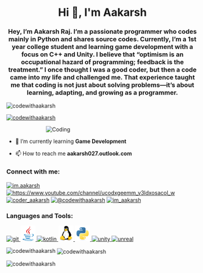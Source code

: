 <h1 align="center">Hi 👋, I'm Aakarsh</h1>
<h3 align="center">Hey, I’m Aakarsh Raj. I’m a passionate programmer who codes mainly in Python and shares source codes. Currently, I’m a 1st year college student and learning game development with a focus on C++ and Unity. I believe that “optimism is an occupational hazard of programming; feedback is the treatment.” I once thought I was a good coder, but then a code came into my life and challenged me. That experience taught me that coding is not just about solving problems—it’s about learning, adapting, and growing as a programmer.</h3>

<p align="left"> <img src="https://komarev.com/ghpvc/?username=codewithaakarsh&label=Profile%20views&color=0e75b6&style=flat" alt="codewithaakarsh" /> </p>

<p align="left"> <a href="https://github.com/ryo-ma/github-profile-trophy"><img src="https://github-profile-trophy.vercel.app/?username=codewithaakarsh" alt="codewithaakarsh" /></a> </p>
<img align="right" alt="Coding" width="400" src="https://i.gifer.com/origin/5e/5e6b6425c5ce19dd426fd669e4b3f3a5.gif">
<p align="left"> <a href="https://twitter.com/" target="blank"><img src="https://img.shields.io/twitter/follow/?logo=twitter&style=for-the-badge" alt="" /></a> </p>


- 🌱 I’m currently learning **Game Development**

- 📫 How to reach me **aakarsh027.outlook.com**

<h3 align="left">Connect with me:</h3>
<p align="left">
<a href="https://instagram.com/im.aakarsh" target="blank"><img align="center" src="https://raw.githubusercontent.com/rahuldkjain/github-profile-readme-generator/master/src/images/icons/Social/instagram.svg" alt="im.aakarsh" height="30" width="40" /></a>
<a href="https://www.youtube.com/c/https://www.youtube.com/channel/ucodxgeemm_v3ldxosacol_w" target="blank"><img align="center" src="https://raw.githubusercontent.com/rahuldkjain/github-profile-readme-generator/master/src/images/icons/Social/youtube.svg" alt="https://www.youtube.com/channel/ucodxgeemm_v3ldxosacol_w" height="30" width="40" /></a>
<a href="https://www.codechef.com/users/coder_aakarsh" target="blank"><img align="center" src="https://cdn.jsdelivr.net/npm/simple-icons@3.1.0/icons/codechef.svg" alt="coder_aakarsh" height="30" width="40" /></a>
<a href="https://www.hackerrank.com/@codewithaakarsh" target="blank"><img align="center" src="https://raw.githubusercontent.com/rahuldkjain/github-profile-readme-generator/master/src/images/icons/Social/hackerrank.svg" alt="@codewithaakarsh" height="30" width="40" /></a>
<a href="https://www.leetcode.com/im_aakarsh" target="blank"><img align="center" src="https://raw.githubusercontent.com/rahuldkjain/github-profile-readme-generator/master/src/images/icons/Social/leet-code.svg" alt="im_aakarsh" height="30" width="40" /></a>
</p>

<h3 align="left">Languages and Tools:</h3>
<p align="left"> <a href="https://git-scm.com/" target="_blank" rel="noreferrer"> <img src="https://www.vectorlogo.zone/logos/git-scm/git-scm-icon.svg" alt="git" width="40" height="40"/> </a> <a href="https://www.java.com" target="_blank" rel="noreferrer"> <img src="https://raw.githubusercontent.com/devicons/devicon/master/icons/java/java-original.svg" alt="java" width="40" height="40"/> </a> <a href="https://kotlinlang.org" target="_blank" rel="noreferrer"> <img src="https://www.vectorlogo.zone/logos/kotlinlang/kotlinlang-icon.svg" alt="kotlin" width="40" height="40"/> </a> <a href="https://www.linux.org/" target="_blank" rel="noreferrer"> <img src="https://raw.githubusercontent.com/devicons/devicon/master/icons/linux/linux-original.svg" alt="linux" width="40" height="40"/> </a> <a href="https://www.python.org" target="_blank" rel="noreferrer"> <img src="https://raw.githubusercontent.com/devicons/devicon/master/icons/python/python-original.svg" alt="python" width="40" height="40"/> </a> <a href="https://unity.com/" target="_blank" rel="noreferrer"> <img src="https://www.vectorlogo.zone/logos/unity3d/unity3d-icon.svg" alt="unity" width="40" height="40"/> </a> <a href="https://unrealengine.com/" target="_blank" rel="noreferrer"> <img src="https://raw.githubusercontent.com/kenangundogan/fontisto/036b7eca71aab1bef8e6a0518f7329f13ed62f6b/icons/svg/brand/unreal-engine.svg" alt="unreal" width="40" height="40"/> </a> </p>

<p><img align="left" src="https://github-readme-stats.vercel.app/api/top-langs?username=codewithaakarsh&show_icons=true&locale=en&layout=compact" alt="codewithaakarsh" /></p>

<p>&nbsp;<img align="center" src="https://github-readme-stats.vercel.app/api?username=codewithaakarsh&show_icons=true&locale=en" alt="codewithaakarsh" /></p>

<p><img align="center" src="https://github-readme-streak-stats.herokuapp.com/?user=codewithaakarsh&" alt="codewithaakarsh" /></p>
